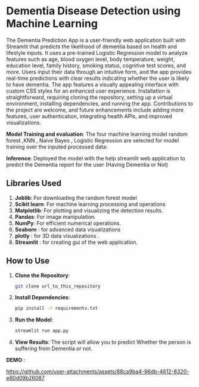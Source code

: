 # Dementia Disease Detection using Machine Learning

The Dementia Prediction App is a user-friendly web application built with Streamlit that predicts the likelihood of dementia based on health and lifestyle inputs. It uses a pre-trained Logistic Regression model to analyze features such as age, blood oxygen level, body temperature, weight, education level, family history, smoking status, cognitive test scores, and more. Users input their data through an intuitive form, and the app provides real-time predictions with clear results indicating whether the user is likely to have dementia. The app features a visually appealing interface with custom CSS styles for an enhanced user experience. Installation is straightforward, requiring cloning the repository, setting up a virtual environment, installing dependencies, and running the app. Contributions to the project are welcome, and future enhancements include adding more features, user authentication, integrating health APIs, and improved visualizations.


**Model Training and evaluation**: 
     The four machine learning model random forest ,KNN , Naive Bayes , Logistic Regression are selected for model training over the inputed processed data:

 **Inference**: 
      Deployed the model with the help streamlit web application to predict the  Dementia report for the user (Having Dementia or Not)

## Libraries Used

1. **Joblib**: For downloading the random forest model
2. **Scikit learn**: For machine learning processing  and operations
3. **Matplotlib**: For plotting and visualizing the detection results.
4. **Pandas**: For image manipulation.
5. **NumPy**: For efficient numerical operations.
6. **Seaborn** : for advanced data visualizations
7. **plotly** : for 3D data visualizations .
8. **Streamlit** : for creating gui of the web application.


## How to Use

1. **Clone the Repository**: 
    ```sh
    git clone url_to_this_repository
    ```

2. **Install Dependencies**: 
    ```sh
    pip install -r requirements.txt
    ```

3. **Run the Model**: 
    
    ```python
    streamlit run app.py
    ```

4. **View Results**: The script will allow you to predict Whether the person is suffering from Dementia or not.

**DEMO** :

https://github.com/user-attachments/assets/88ca9ba4-96db-4612-8320-e80d09b26087



